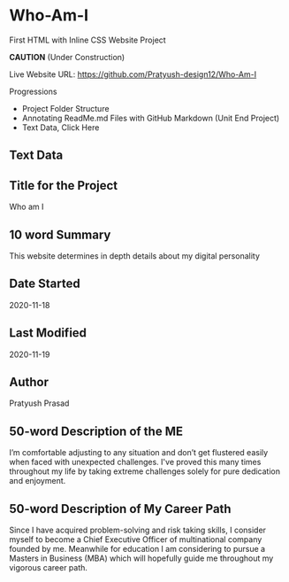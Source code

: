 # Who-Am-I
First HTML with Inline CSS Website Project

**CAUTION** (Under Construction)

Live Website URL: https://github.com/Pratyush-design12/Who-Am-I

Progressions
- Project Folder Structure
- Annotating ReadMe.md Files with GitHub Markdown (Unit End Project)
- Text Data, <a herf="">Click Here</a>


## Text Data

## Title for the Project
Who am I


## 10 word Summary
This website determines in depth details about my digital personality



## Date Started
 2020-11-18


## Last Modified
 2020-11-19


## Author
 Pratyush Prasad

## 50-word Description of the ME
I’m comfortable adjusting to any situation and don’t get flustered easily when faced with unexpected challenges. I've proved this many times throughout my life by taking extreme challenges solely for pure dedication and enjoyment.

## 50-word Description of My Career Path
Since I have acquired problem-solving and risk taking skills, I consider myself to become a Chief Executive Officer of multinational company founded by me. Meanwhile for education I am considering to pursue a Masters in Business (MBA) which will hopefully guide me throughout my vigorous career path.
